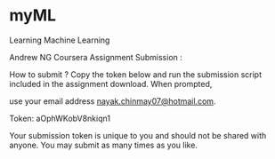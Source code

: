 # myML
Learning Machine Learning

Andrew NG Coursera Assignment Submission :

How to submit ?
Copy the token below and run the submission script included in the assignment download. 
When prompted, 

use your email address nayak.chinmay07@hotmail.com.

Token: aOphWKobV8nkiqn1


Your submission token is unique to you and should not be shared with anyone. 
You may submit as many times as you like.
